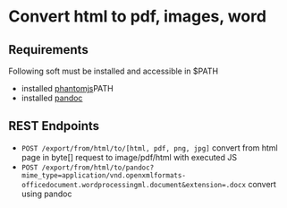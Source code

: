 # Convert html to pdf, images, word

## Requirements
Following soft must be installed and accessible in $PATH
 - installed [phantomjs](http://phantomjs.org/)PATH
 - installed [pandoc](http://pandoc.org/)

## REST Endpoints
 - `POST /export/from/html/to/[html, pdf, png, jpg]` convert from html page in byte[] request to image/pdf/html with executed JS
 - `POST /export/from/html/to/pandoc?mime_type=application/vnd.openxmlformats-officedocument.wordprocessingml.document&extension=.docx` convert using pandoc